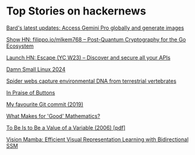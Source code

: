 # Top Stories on hackernews <br />
[Bard's latest updates: Access Gemini Pro globally and generate images](https://blog.google/products/bard/google-bard-gemini-pro-image-generation/)

[Show HN: filippo.io/mlkem768 – Post-Quantum Cryptography for the Go Ecosystem](https://words.filippo.io/dispatches/mlkem768/)

[Launch HN: Escape (YC W23) – Discover and secure all your APIs]()

[Damn Small Linux 2024](https://www.damnsmalllinux.org/)

[Spider webs capture environmental DNA from terrestrial vertebrates](https://www.cell.com/iscience/fulltext/S2589-0042(24)00125-1)

[In Praise of Buttons](https://www.nubero.ch/blog/009/)

[My favourite Git commit (2019)](https://dhwthompson.com/2019/my-favourite-git-commit)

[What Makes for 'Good' Mathematics?](https://www.quantamagazine.org/what-makes-for-good-mathematics-20240201/)

[To Be Is to Be a Value of a Variable (2006) [pdf]](https://www.dcs.warwick.ac.uk/~hugh/TTM/relvars.pdf)

[Vision Mamba: Efficient Visual Representation Learning with Bidirectional SSM](https://arxiv.org/abs/2401.09417)
